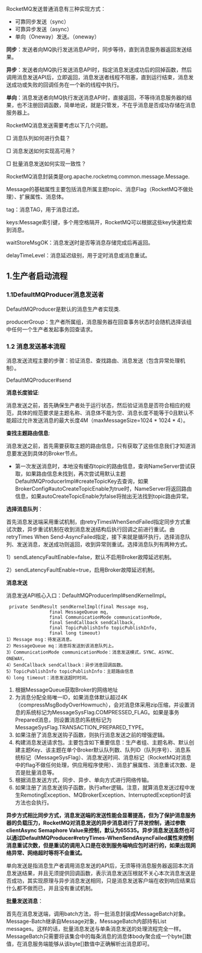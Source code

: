 RocketMQ发送普通消息有三种实现方式：

- 可靠同步发送（sync）
- 可靠异步发送（async）
- 单向（Oneway）发送。（oneway）

**同步**：发送者向MQ执行发送消息API时，同步等待，直到消息服务器返回发送结果。

**异步**：发送者向MQ执行发送消息API时，指定消息发送成功后的回掉函数，然后调用消息发送API后，立即返回，消息发送者线程不阻塞，直到运行结束，消息发送成功或失败的回调任务在一个新的线程中执行。

**单向**：消息发送者向MQ执行发送消息API时，直接返回，不等待消息服务器的结果，也不注册回调函数，简单地说，就是只管发，不在乎消息是否成功存储在消息服务器上。

RocketMQ消息发送需要考虑以下几个问题。

□ 消息队列如何进行负载？

□ 消息发送如何实现高可用？

□ 批量消息发送如何实现一致性？



RocketMQ消息封装类是org.apache.rocketmq.common.message.Message.

Message的基础属性主要包括消息所属主题topic、消息Flag（RocketMQ不做处理）、扩展属性、消息体。

tag：消息TAG，用于消息过滤。

keys:Message索引键，多个用空格隔开，RocketMQ可以根据这些key快速检索到消息。

waitStoreMsgOK：消息发送时是否等消息存储完成后再返回。

delayTimeLevel：消息延迟级别，用于定时消息或消息重试。



## 1.生产者启动流程



### 1.1DefaultMQProducer消息发送者



DefaultMQProducer是默认的消息生产者实现类.

producerGroup：生产者所属组，消息服务器在回查事务状态时会随机选择该组中任何一个生产者发起事务回查请求。



### 1.2 消息发送基本流程

消息发送流程主要的步骤：验证消息、查找路由、消息发送（包含异常处理机制）。

DefaultMQProducer#send



**消息长度验证**:

消息发送之前，首先确保生产者处于运行状态，然后验证消息是否符合相应的规范，具体的规范要求是主题名称、消息体不能为空、消息长度不能等于0且默认不能超过允许发送消息的最大长度4M（maxMessageSize=1024 * 1024 * 4）。

**查找主题路由信息**:

消息发送之前，首先需要获取主题的路由信息，只有获取了这些信息我们才知道消息要发送到具体的Broker节点。

- 第一次发送消息时，本地没有缓存topic的路由信息，查询NameServer尝试获取，如果路由信息未找到，再次尝试用默认主题DefaultMQProducerImpl#createTopicKey去查询，如果BrokerConfig#autoCreateTopicEnable为true时，NameServer将返回路由信息，如果autoCreateTopicEnable为false将抛出无法找到topic路由异常。

**选择消息队列**：

首先消息发送端采用重试机制，由retryTimesWhenSendFailed指定同步方式重试次数，异步重试机制在收到消息发送结构后执行回调之前进行重试。由retryTimes When Send-AsyncFailed指定，接下来就是循环执行，选择消息队列、发送消息，发送成功则返回，收到异常则重试。选择消息队列有两种方式。

1）sendLatencyFaultEnable=false，默认不启用Broker故障延迟机制。

2）sendLatencyFaultEnable=true，启用Broker故障延迟机制。

**消息发送**

消息发送API核心入口：DefaultMQProducerImpl#sendKernelImpl。

```
 private SendResult sendKernelImpl(final Message msg,
                final MessageQueue mq,
                final CommunicationMode communicationMode,
                final SendCallback sendCallback,
                final TopicPublishInfo topicPublishInfo,
                final long timeout)
1）Message msg：待发送消息。
2）MessageQueue mq：消息将发送到该消息队列上。
3）CommunicationMode communicationMode：消息发送模式，SYNC、ASYNC、ONEWAY。
4）SendCallback sendCallback：异步消息回调函数。
5）TopicPublishInfo topicPublishInfo：主题路由信息
6）long timeout：消息发送超时时间。
```

1. 根据MessageQueue获取Broker的网络地址
2. 为消息分配全局唯一ID，如果消息体默认超过4K（compressMsgBodyOverHowmuch），会对消息体采用zip压缩，并设置消息的系统标记为MessageSysFlag.COMPRESSED_FLAG。如果是事务Prepared消息，则设置消息的系统标记为MessageSysFlag.TRANSACTION_PREPARED_TYPE。
3. 如果注册了消息发送钩子函数，则执行消息发送之前的增强逻辑。
4. 构建消息发送请求包。主要包含如下重要信息：生产者组、主题名称、默认创建主题Key、该主题在单个Broker默认队列数、队列ID（队列序号）、消息系统标记（MessageSysFlag）、消息发送时间、消息标记（RocketMQ对消息中的flag不做任何处理，供应用程序使用）、消息扩展属性、消息重试次数、是否是批量消息等。
5. 根据消息发送方式，同步、异步、单向方式进行网络传输。
6. 如果注册了消息发送钩子函数，执行after逻辑。注意，就算消息发送过程中发生RemotingException、MQBrokerException、InterruptedException时该方法也会执行。

**异步方式相比同步方式，消息发送端的发送性能会显著提高，但为了保护消息服务器的负载压力，RocketMQ对消息发送的异步消息进行了并发控制，通过参数clientAsync Semaphore Value来控制，默认为65535。异步消息发送虽然也可以通过DefaultMQProducer#retryTimes-WhenSendAsyncFailed属性来控制消息重试次数，但是重试的调用入口是在收到服务端响应包时进行的，如果出现网络异常、网络超时等将不会重试。**

单向发送是指消息生产者调用消息发送的API后，无须等待消息服务器返回本次消息发送结果，并且无须提供回调函数，表示消息发送压根就不关心本次消息发送是否成功，其实现原理与异步消息发送相同，只是消息发送客户端在收到响应结果后什么都不做而已，并且没有重试机制。

**批量发送消息**：

首先在消息发送端，调用batch方法，将一批消息封装成MessageBatch对象。Message-Batch继承自Message对象，MessageBatch内部持有List<Message> messages。这样的话，批量消息发送与单条消息发送的处理流程完全一样。MessageBatch只需要将该集合中的每条消息的消息体body聚合成一个byte[]数值，在消息服务端能够从该byte[]数值中正确解析出消息即可。

